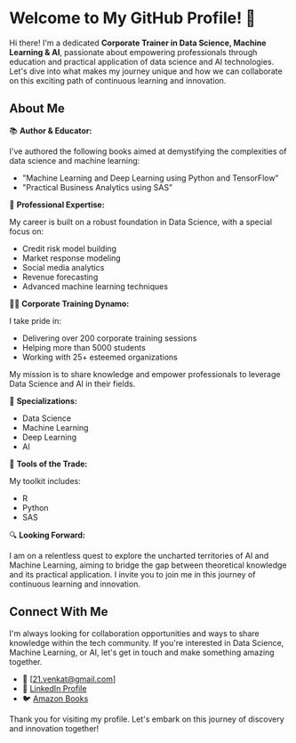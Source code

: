 # Welcome to My GitHub Profile! 🚀

Hi there! I'm a dedicated **Corporate Trainer in Data Science, Machine Learning & AI**, passionate about empowering professionals through education and practical application of data science and AI technologies. Let's dive into what makes my journey unique and how we can collaborate on this exciting path of continuous learning and innovation.

## About Me

📚 **Author & Educator:**

I've authored the following books aimed at demystifying the complexities of data science and machine learning:
- "Machine Learning and Deep Learning using Python and TensorFlow"
- "Practical Business Analytics using SAS"

🌟 **Professional Expertise:**

My career is built on a robust foundation in Data Science, with a special focus on:
- Credit risk model building
- Market response modeling
- Social media analytics
- Revenue forecasting
- Advanced machine learning techniques

👩‍🏫 **Corporate Training Dynamo:**

I take pride in:
- Delivering over 200 corporate training sessions
- Helping more than 5000 students
- Working with 25+ esteemed organizations

My mission is to share knowledge and empower professionals to leverage Data Science and AI in their fields.

💼 **Specializations:**

- Data Science
- Machine Learning
- Deep Learning
- AI

🔧 **Tools of the Trade:**

My toolkit includes:
- R
- Python
- SAS

🔍 **Looking Forward:**

I am on a relentless quest to explore the uncharted territories of AI and Machine Learning, aiming to bridge the gap between theoretical knowledge and its practical application. I invite you to join me in this journey of continuous learning and innovation.

## Connect With Me

I'm always looking for collaboration opportunities and ways to share knowledge within the tech community. If you're interested in Data Science, Machine Learning, or AI, let's get in touch and make something amazing together.

- 📧 [21.venkat@gmail.com]
- 💼 [LinkedIn Profile](https://www.linkedin.com/in/venkata-reddy-konasani/)
- 🐦 [Amazon Books](https://www.amazon.in/stores/author/B00O731Q9A?ingress=0&visitId=573d9732-82c6-4cb7-bae6-31c3b83a9283&ref_=dbs_a_mng_rwt_scns_share)

Thank you for visiting my profile. Let's embark on this journey of discovery and innovation together!

